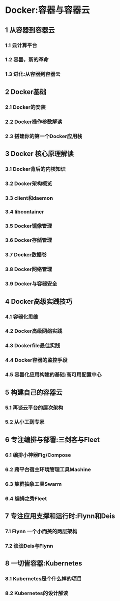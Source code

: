 # Docker:容器与容器云

## 1 从容器到容器云

### 1.1 云计算平台

### 1.2 容器，新的革命

### 1.3 进化:从容器到容器云

## 2 Docker基础

### 2.1 Docker的安装

### 2.2 Docker操作参数解读

### 2.3 搭建你的第一个Docker应用栈

## 3 Docker 核心原理解读

### 3.1 Docker背后的内核知识

### 3.2 Docker架构概览

### 3.3 client和daemon

### 3.4 libcontainer

### 3.5 Docker镜像管理

### 3.6 Docker存储管理

### 3.7 Docker数据卷

### 3.8 Docker网络管理

### 3.9 Docker与容器安全

## 4 Docker高级实践技巧

### 4.1 容器化思维

### 4.2 Docker高级网络实践

### 4.3 Dockerfile最佳实践

### 4.4 Docker容器的监控手段

### 4.5 容器化应用构建的基础:高可用配置中心

## 5 构建自己的容器云

### 5.1 再谈云平台的层次架构

### 5.2 从小工到专家

## 6 专注编排与部署:三剑客与Fleet

### 6.1 编排小神器Fig/Compose

### 6.2 跨平台宿主环境管理工具Machine

### 6.3 集群抽象工具Swarm

### 6.4 编排之秀Fleet

## 7 专注应用支撑和运行时:Flynn和Deis

### 7.1 Flynn 一个小而美的两层架构

### 7.2 谈谈Deis与Flynn

## 8 一切皆容器:Kubernetes

### 8.1 Kubernetes是个什么样的项目

### 8.2 Kubernetes的设计解读
